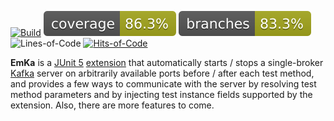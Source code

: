 [![Build](https://github.com/SamPanza/EmKa/actions/workflows/build.yml/badge.svg)](https://github.com/SamPanza/EmKa/actions/workflows/build.yml)
![Coverage](.github/badges/jacoco.svg)
![Branches](.github/badges/branches.svg)
![Lines-of-Code](https://img.shields.io/tokei/lines/github/SamPanza/EmKa?label=Lines-of-Code)
[![Hits-of-Code](https://img.shields.io/badge/dynamic/json?label=Hits-of-Code&query=$.count&url=https://hitsofcode.com/github/SamPanza/EmKa/json?branch=main)](https://hitsofcode.com/github/SamPanza/EmKa/view?branch=main)

**EmKa** is a [JUnit 5](https://junit.org/junit5/) [extension](https://junit.org/junit5/docs/current/user-guide/#extensions)
that automatically starts / stops a single-broker [Kafka](https://kafka.apache.org/) server on arbitrarily available ports
before / after each test method, and provides a few ways to communicate with the server by resolving test method parameters
and by injecting test instance fields supported by the extension. Also, there are more features to come.
